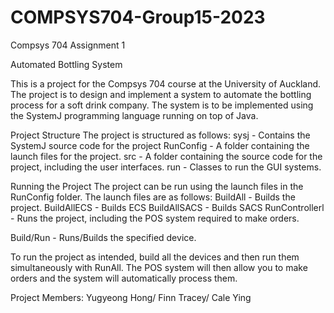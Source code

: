 # COMPSYS704-Group15-2023
Compsys 704 Assignment 1

Automated Bottling System

This is a project for the Compsys 704 course at the University of Auckland. The project is to design and implement a system to automate the bottling process for a soft drink company. The system is to be implemented using the SystemJ programming language running on top of Java.

Project Structure
The project is structured as follows:
sysj - Contains the SystemJ source code for the project RunConfig - A folder containing the launch files for the project.
src - A folder containing the source code for the project, including the user interfaces.
      run - Classes to run the GUI systems.
      
Running the Project
The project can be run using the launch files in the RunConfig folder. The launch files are as follows:
BuildAll - Builds the project.
BuildAllECS - Builds ECS
BuildAllSACS - Builds SACS
RunControllerl - Runs the project, including the POS system required to make orders.

Build/Run<Device> - Runs/Builds the specified device.

To run the project as intended, build all the devices and then run them simultaneously with RunAll. The POS system will then allow you to make orders and the system will automatically process them.

Project Members: 
Yugyeong Hong/
Finn Tracey/
Cale Ying
